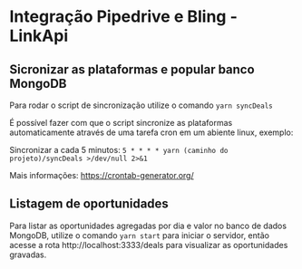 # Integração Pipedrive e Bling - LinkApi

## Sicronizar as plataformas e popular banco MongoDB

Para rodar o script de sincronização utilize o comando `yarn syncDeals`

É possível fazer com que o script sincronize as plataformas automaticamente através de uma tarefa cron em um abiente linux, exemplo:

Sincronizar a cada 5 minutos: `5 * * * * yarn (caminho do projeto)/syncDeals >/dev/null 2>&1`

Mais informações: https://crontab-generator.org/

## Listagem de oportunidades

Para listar as oportunidades agregadas por dia e valor no banco de dados MongoDB, utilize o comando `yarn start` para iniciar o servidor, então acesse a rota http://localhost:3333/deals para visualizar as oportunidades gravadas.
